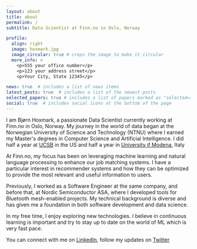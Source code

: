 ```yaml
---
layout: about
title: about
permalink: /
subtitle: Data Scientist at Finn.no in Oslo, Norway

profile:
  align: right
  image: hoxmark.jpg
  image_circular: true # crops the image to make it circular
  more_info: >
    <p>555 your office number</p>
    <p>123 your address street</p>
    <p>Your City, State 12345</p>

news: true  # includes a list of news items
latest_posts: true  # includes a list of the newest posts
selected_papers: true # includes a list of papers marked as "selected={true}"
social: true  # includes social icons at the bottom of the page
---
```



I am Bjørn Hoxmark, a passionate Data Scientist currently working at Finn.no in Oslo, Norway. My journey in the world of data began at the Norwegian University of Science and Technology (NTNU) where I earned my Master's degrees in Computer Science and Artificial Intelligence. I did half a year at [UCSB](https://www.ucsb.edu/) in the US and half a year in [University if Modena](https://international.unimore.it/), Italy

At Finn.no, my focus has been on leveraging machine learning and natural language processing to enhance our job matching systems. I have a particular interest in recommender systems and how they can be optimized to provide the most relevant and useful information to users.

Previously, I worked as a Software Engineer at the same company, and before that, at Nordic Semiconductor ASA, where I developed tools for Bluetooth mesh-enabled projects. My technical background is diverse and has given me a foundation in both software development and data science.

In my free time, I enjoy exploring new technologies. I believe in continuous learning is important and try to stay up to date on the world of ML which is very fast pace. 

You can connect with me on [LinkedIn](https://www.linkedin.com/in/bhoxmark), follow my updates on [Twitter](https://twitter.com/bhoxmark)

